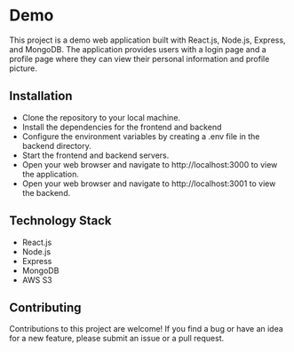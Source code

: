 # Demo

This project is a demo web application built with React.js, Node.js, Express, and MongoDB. The application provides users with a login page and a profile page where they can view their personal information and profile picture.

## Installation

* Clone the repository to your local machine.
* Install the dependencies for the frontend and backend
* Configure the environment variables by creating a .env file in the backend directory.
* Start the frontend and backend servers.
* Open your web browser and navigate to http://localhost:3000 to view the application.
* Open your web browser and navigate to http://localhost:3001 to view the backend.

## Technology Stack

* React.js
* Node.js
* Express
* MongoDB
* AWS S3

## Contributing

Contributions to this project are welcome! If you find a bug or have an idea for a new feature, please submit an issue or a pull request.
